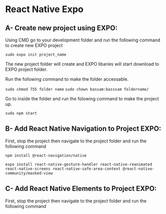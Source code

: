# React Native Expo

## A- Create new project using EXPO:

Using CMD go to your development folder and run the following command to create new EXPO project

`sudo expo init project_name`

The new project folder will create and EXPO libaries will start download to EXPO project folder.

Run the following command to make the folder accessable.

`sudo chmod 755 folder name`
`sudo chown bassam:basssam foldername/`


Go to inside the folder and run the folowing command to make the project up.

`sudo npm start`


## B- Add React Native Navigation to Project EXPO:

First, stop the project then navigate to the project folder and run the following command

`npm install @react-navigation/native`

`expo install react-native-gesture-handler react-native-reanimated react-native-screens react-native-safe-area-context @react-native-community/masked-view`


## C- Add React Native Elements to Project EXPO:

First, stop the project then navigate to the project folder and run the following command










